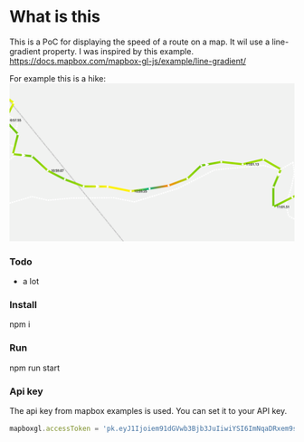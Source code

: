 # What is this

This is a PoC for displaying the speed of a route on a map. 
It wil use a line-gradient property. I was inspired by this example.
https://docs.mapbox.com/mapbox-gl-js/example/line-gradient/

For example this is a hike:
![](imgs/route.png)

### Todo
* a lot

### Install

npm i

### Run

npm run start


### Api key
The api key from mapbox examples is used. You can set it to your API key. 
```javascript
mapboxgl.accessToken = 'pk.eyJ1Ijoiem91dGVwb3Bjb3JuIiwiYSI6ImNqaDRxem9sNDE1Zmwyd2xuZG1iYTl0OXcifQ.r4qZMpEbr2FoCN4sd97kDw';
```


